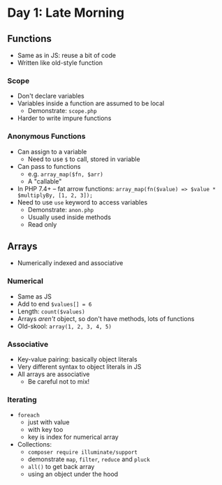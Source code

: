 # Day 1: Late Morning

## Functions

- Same as in JS: reuse a bit of code
- Written like old-style function

### Scope

- Don't declare variables
- Variables inside a function are assumed to be local
    - Demonstrate: `scope.php`
- Harder to write impure functions

### Anonymous Functions

- Can assign to a variable
    - Need to use `$` to call, stored in variable
- Can pass to functions
    - e.g. `array_map($fn, $arr)`
    - A "callable"
- In PHP 7.4+ – fat arrow functions: `array_map(fn($value) => $value * $multiplyBy, [1, 2, 3]);`
- Need to use `use` keyword to access variables
    - Demonstrate: `anon.php`
    - Usually used inside methods
    - Read only


## Arrays

- Numerically indexed and associative

### Numerical

- Same as JS
- Add to end `$values[] = 6`
- Length: `count($values)`
- Arrays *aren't* object, so don't have methods, lots of functions
- Old-skool: `array(1, 2, 3, 4, 5)`

### Associative

- Key-value pairing: basically object literals
- Very different syntax to object literals in JS
- All arrays are associative
    - Be careful not to mix!

### Iterating

- `foreach`
    - just with value
    - with key too
    - key is index for numerical array
- Collections:
    - `composer require illuminate/support`
    - demonstrate `map`, `filter`, `reduce` and `pluck`
    - `all()` to get back array
    - using an object under the hood
